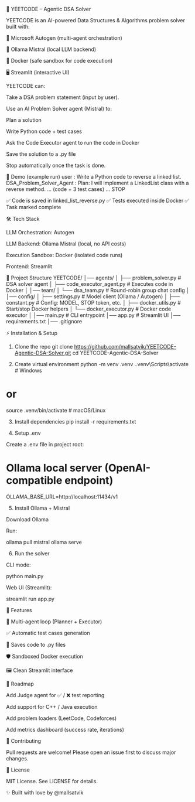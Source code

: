 📘 YEETCODE – Agentic DSA Solver

YEETCODE is an AI-powered Data Structures & Algorithms problem solver built with:

🤖 Microsoft Autogen (multi-agent orchestration)

🦙 Ollama Mistral (local LLM backend)

🐳 Docker (safe sandbox for code execution)

🖥️ Streamlit (interactive UI)

YEETCODE can:

Take a DSA problem statement (input by user).

Use an AI Problem Solver agent (Mistral) to:

Plan a solution

Write Python code + test cases

Ask the Code Executor agent to run the code in Docker

Save the solution to a .py file

Stop automatically once the task is done.

🚀 Demo (example run)
user : Write a Python code to reverse a linked list.
DSA_Problem_Solver_Agent :
Plan: I will implement a LinkedList class with a reverse method.
... (code + 3 test cases) ...
STOP


✅ Code is saved in linked_list_reverse.py
✅ Tests executed inside Docker
✅ Task marked complete

🛠 Tech Stack

LLM Orchestration: Autogen

LLM Backend: Ollama Mistral
 (local, no API costs)

Execution Sandbox: Docker (isolated code runs)

Frontend: Streamlit

📂 Project Structure
YEETCODE/
│── agents/
│   ├── problem_solver.py      # DSA solver agent
│   ├── code_executor_agent.py # Executes code in Docker
│
│── team/
│   └── dsa_team.py            # Round-robin group chat config
│
│── config/
│   ├── settings.py            # Model client (Ollama / Autogen)
│   ├── constant.py            # Config: MODEL, STOP token, etc.
│   ├── docker_utils.py        # Start/stop Docker helpers
│   └── docker_executor.py     # Docker code executor
│
│── main.py                    # CLI entrypoint
│── app.py                     # Streamlit UI
│── requirements.txt
│── .gitignore

⚡ Installation & Setup
1. Clone the repo
git clone https://github.com/mallsatvik/YEETCODE-Agentic-DSA-Solver.git
cd YEETCODE-Agentic-DSA-Solver

2. Create virtual environment
python -m venv .venv
.\.venv\Scripts\activate      # Windows
# or
source .venv/bin/activate     # macOS/Linux

3. Install dependencies
pip install -r requirements.txt

4. Setup .env

Create a .env file in project root:

# Ollama local server (OpenAI-compatible endpoint)
OLLAMA_BASE_URL=http://localhost:11434/v1

5. Install Ollama + Mistral

Download Ollama

Run:

ollama pull mistral
ollama serve

6. Run the solver

CLI mode:

python main.py


Web UI (Streamlit):

streamlit run app.py

🎯 Features

🔄 Multi-agent loop (Planner + Executor)

✅ Automatic test cases generation

💾 Saves code to .py files

🛡️ Sandboxed Docker execution

🖼️ Clean Streamlit interface

📌 Roadmap

 Add Judge agent for ✅ / ❌ test reporting

 Add support for C++ / Java execution

 Add problem loaders (LeetCode, Codeforces)

 Add metrics dashboard (success rate, iterations)

🤝 Contributing

Pull requests are welcome! Please open an issue first to discuss major changes.

📜 License

MIT License. See LICENSE for details.

✨ Built with love by @mallsatvik
